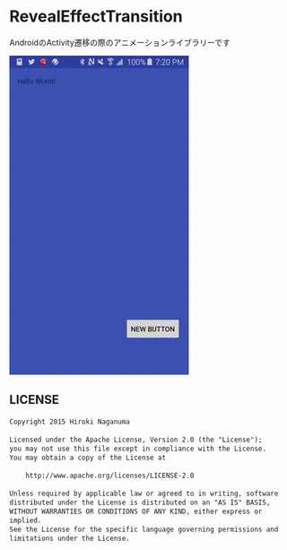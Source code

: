 # RevealEffectTransition
AndroidのActivity遷移の際のアニメーションライブラリーです

![gif animation](https://github.com/Hiroki11x/RevealEffectTransition/blob/master/screen.gif)

## LICENSE

```
Copyright 2015 Hiroki Naganuma

Licensed under the Apache License, Version 2.0 (the "License");
you may not use this file except in compliance with the License.
You may obtain a copy of the License at

    http://www.apache.org/licenses/LICENSE-2.0

Unless required by applicable law or agreed to in writing, software
distributed under the License is distributed on an "AS IS" BASIS,
WITHOUT WARRANTIES OR CONDITIONS OF ANY KIND, either express or implied.
See the License for the specific language governing permissions and
limitations under the License.
```
